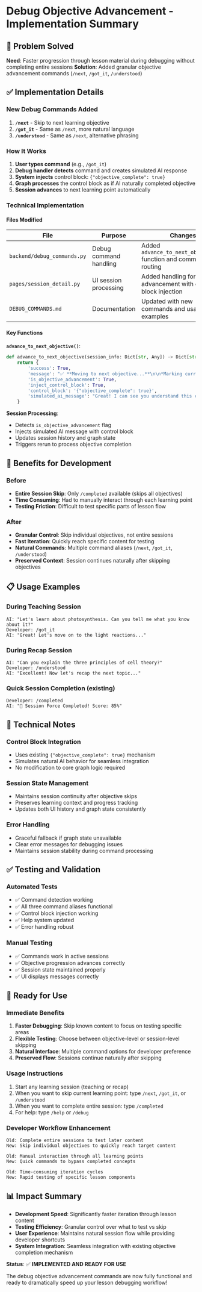 # Debug Objective Advancement - Implementation Summary

## 🎯 Problem Solved

**Need**: Faster progression through lesson material during debugging without completing entire sessions
**Solution**: Added granular objective advancement commands (`/next`, `/got_it`, `/understood`)

## ✅ Implementation Details

### New Debug Commands Added

1. **`/next`** - Skip to next learning objective
2. **`/got_it`** - Same as `/next`, more natural language
3. **`/understood`** - Same as `/next`, alternative phrasing

### How It Works

1. **User types command** (e.g., `/got_it`)
2. **Debug handler detects** command and creates simulated AI response
3. **System injects** control block: `{"objective_complete": true}`
4. **Graph processes** the control block as if AI naturally completed objective
5. **Session advances** to next learning point automatically

### Technical Implementation

#### Files Modified

| File | Purpose | Changes |
|------|---------|----------|
| `backend/debug_commands.py` | Debug command handling | Added `advance_to_next_objective()` function and command routing |
| `pages/session_detail.py` | UI session processing | Added handling for objective advancement with control block injection |
| `DEBUG_COMMANDS.md` | Documentation | Updated with new commands and usage examples |

#### Key Functions

**`advance_to_next_objective()`**:
```python
def advance_to_next_objective(session_info: Dict[str, Any]) -> Dict[str, Any]:
    return {
        'success': True,
        'message': "✅ **Moving to next objective...**\n\n*Marking current learning point as understood.*",
        'is_objective_advancement': True,
        'inject_control_block': True,
        'control_block': '{"objective_complete": true}',
        'simulated_ai_message': "Great! I can see you understand this concept well. Let's move on to the next learning point.\n\n<control>{\"objective_complete\": true}</control>"
    }
```

**Session Processing**:
- Detects `is_objective_advancement` flag
- Injects simulated AI message with control block
- Updates session history and graph state
- Triggers rerun to process objective completion

## 🎯 Benefits for Development

### Before
- **Entire Session Skip**: Only `/completed` available (skips all objectives)
- **Time Consuming**: Had to manually interact through each learning point
- **Testing Friction**: Difficult to test specific parts of lesson flow

### After
- **Granular Control**: Skip individual objectives, not entire sessions
- **Fast Iteration**: Quickly reach specific content for testing
- **Natural Commands**: Multiple command aliases (`/next`, `/got_it`, `/understood`)
- **Preserved Context**: Session continues naturally after skipping objectives

## 📋 Usage Examples

### During Teaching Session
```
AI: "Let's learn about photosynthesis. Can you tell me what you know about it?"
Developer: /got_it
AI: "Great! Let's move on to the light reactions..."
```

### During Recap Session  
```
AI: "Can you explain the three principles of cell theory?"
Developer: /understood
AI: "Excellent! Now let's recap the next topic..."
```

### Quick Session Completion (existing)
```
Developer: /completed
AI: "🚀 Session Force Completed! Score: 85%"
```

## 🔧 Technical Notes

### Control Block Integration
- Uses existing `{"objective_complete": true}` mechanism
- Simulates natural AI behavior for seamless integration
- No modification to core graph logic required

### Session State Management
- Maintains session continuity after objective skips
- Preserves learning context and progress tracking
- Updates both UI history and graph state consistently

### Error Handling
- Graceful fallback if graph state unavailable
- Clear error messages for debugging issues
- Maintains session stability during command processing

## ✅ Testing and Validation

### Automated Tests
- ✅ Command detection working
- ✅ All three command aliases functional
- ✅ Control block injection working
- ✅ Help system updated
- ✅ Error handling robust

### Manual Testing
- ✅ Commands work in active sessions
- ✅ Objective progression advances correctly
- ✅ Session state maintained properly
- ✅ UI displays messages correctly

## 🚀 Ready for Use

### Immediate Benefits
1. **Faster Debugging**: Skip known content to focus on testing specific areas
2. **Flexible Testing**: Choose between objective-level or session-level skipping
3. **Natural Interface**: Multiple command options for developer preference
4. **Preserved Flow**: Sessions continue naturally after skipping

### Usage Instructions
1. Start any learning session (teaching or recap)
2. When you want to skip current learning point: type `/next`, `/got_it`, or `/understood`
3. When you want to complete entire session: type `/completed`
4. For help: type `/help` or `/debug`

### Developer Workflow Enhancement
```
Old: Complete entire sessions to test later content
New: Skip individual objectives to quickly reach target content

Old: Manual interaction through all learning points  
New: Quick commands to bypass completed concepts

Old: Time-consuming iteration cycles
New: Rapid testing of specific lesson components
```

## 📊 Impact Summary

- **Development Speed**: Significantly faster iteration through lesson content
- **Testing Efficiency**: Granular control over what to test vs skip
- **User Experience**: Maintains natural session flow while providing developer shortcuts
- **System Integration**: Seamless integration with existing objective completion mechanism

**Status**: ✅ **IMPLEMENTED AND READY FOR USE**

The debug objective advancement commands are now fully functional and ready to dramatically speed up your lesson debugging workflow!
